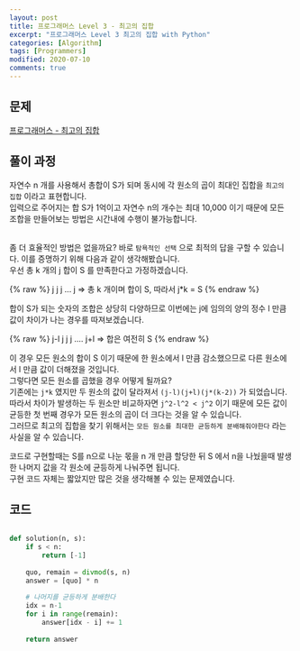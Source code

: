 ```yaml
---
layout: post
title: 프로그래머스 Level 3 - 최고의 집합
excerpt: "프로그래머스 Level 3 최고의 집합 with Python"
categories: [Algorithm]
tags: [Programmers]
modified: 2020-07-10
comments: true
---
```


## 문제
[프로그래머스 - 최고의 집합](https://programmers.co.kr/learn/courses/30/lessons/12938)


## 풀이 과정
자연수 n 개를 사용해서 총합이 S가 되며 동시에 각 원소의 곱이 최대인 집합을 `최고의 집합` 이라고 표현합니다. <br>
입력으로 주어지는 합 S가 1억이고 자연수 n의 개수는 최대 10,000 이기 때문에 모든 조합을 만들어보는 방법은 시간내에 수행이 불가능합니다. <br><br>

좀 더 효율적인 방법은 없을까요? 바로 `탐욕적인 선택` 으로 최적의 답을 구할 수 있습니다. 이를 증명하기 위해 다음과 같이 생각해봤습니다. <br>
우선 총 k 개의 j 합이 S 를 만족한다고 가정하겠습니다. <br>

{% raw %}
    j j j ... j  => 총 k 개이며 합이 S, 따라서 j*k = S
{% endraw %}

합이 S가 되는 숫자의 조합은 상당히 다양하므로 이번에는 j에 임의의 양의 정수 l 만큼 값이 차이가 나는 경우를 따져보겠습니다. <br>

{% raw %}
    j-l j j j .... j+l  => 합은 여전히 S
{% endraw %}

이 경우 모든 원소의 합이 S 이기 때문에 한 원소에서 l 만큼 감소했으므로 다른 원소에서 l 만큼 값이 더해졌을 것입니다. <br>
그렇다면 모든 원소를 곱했을 경우 어떻게 될까요? <br>
기존에는 `j*k` 였지만 두 원소의 값이 달라져서 `(j-l)(j+l)(j*(k-2))` 가 되었습니다. <br>
따라서 차이가 발생하는 두 원소만 비교하자면 `j^2-l^2 < j^2` 이기 때문에 모든 값이 균등한 첫 번째 경우가 모든 원소의 곱이 더 크다는 것을 알 수 있습니다. <br>
그러므로 최고의 집합을 찾기 위해서는 `모든 원소를 최대한 균등하게 분배해줘야한다` 라는 사실을 알 수 있습니다. <br>

코드로 구현할때는 S를 n으로 나눈 몫을 n 개 만큼 할당한 뒤 S 에서 n을 나눴을때 발생한 나머지 값을 각 원소에 균등하게 나눠주면 됩니다. <br>
구현 코드 자체는 짧았지만 많은 것을 생각해볼 수 있는 문제였습니다. <br>

## 코드
~~~ python

def solution(n, s):
    if s < n:
        return [-1]
    
    quo, remain = divmod(s, n)
    answer = [quo] * n
    
    # 나머지를 균등하게 분배한다
    idx = n-1
    for i in range(remain):
        answer[idx - i] += 1
    
    return answer

~~~

